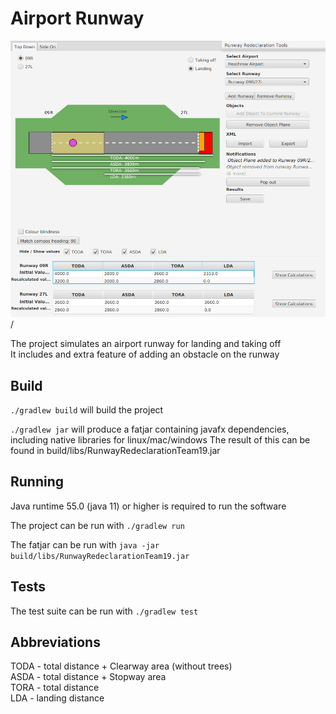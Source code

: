 # Airport Runway
![](/sample.png)/

The project simulates an airport runway for landing and taking off\
It includes and extra feature of adding an obstacle on the runway

## Build

`./gradlew build` will build the project

`./gradlew jar` will produce a fatjar containing javafx dependencies, including native libraries for linux/mac/windows
The result of this can be found in build/libs/RunwayRedeclarationTeam19.jar


## Running

Java runtime 55.0 (java 11) or higher is required to run the software

The project can be run with `./gradlew run`

The fatjar can be run with `java -jar build/libs/RunwayRedeclarationTeam19.jar`

## Tests

The test suite can be run with `./gradlew test`

## Abbreviations
TODA - total distance + Clearway area (without trees)\
ASDA - total distance + Stopway area\
TORA - total distance\
LDA - landing distance

